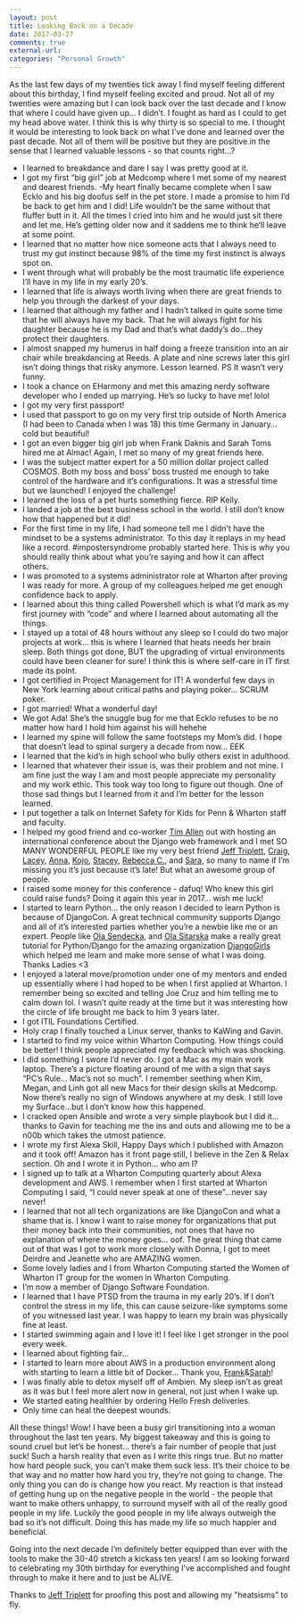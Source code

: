 ```yaml
---
layout: post
title: Looking Back on a Decade
date: 2017-03-27
comments: true
external-url:
categories: "Personal Growth"
---
```


>
As the last few days of my twenties tick away I find myself feeling different about this birthday, I find myself feeling excited and proud. Not all of my twenties were amazing but I can look back over the last decade and I know that where I could have given up… I didn’t. I fought as hard as I could to get my head above water. I think this is why thirty is so special to me. I thought it would be interesting to look back on what I’ve done and learned over the past decade. Not all of them will be positive but they are positive in the sense that I learned valuable lessons - so that counts right…? 

- I learned to breakdance and dare I say I was pretty good at it. 
- I got my first “big girl” job at Medcomp where I met some of my nearest and dearest friends. 
-My heart finally became complete when I saw Ecklo and his big doofus self in the pet store. I made a promise to him I’d be back to get him and I did! Life wouldn’t be the same without that fluffer butt in it. All the times I cried into him and he would just sit there and let me. He’s getting older now and it saddens me to think he’ll leave at some point. 
- I learned that no matter how nice someone acts that I always need to trust my gut instinct because 98% of the time my first instinct is always spot on.
- I went through what will probably be the most traumatic life experience I’ll have in my life in my early 20’s. 
- I learned that life is always worth living when there are great friends to help you through the darkest of your days. 
- I learned that although my father and I hadn’t talked in quite some time that he will always have my back. That he will always fight for his daughter because he is my Dad and that’s what daddy’s do...they protect their daughters. 
- I almost snapped my humerus in half doing a freeze transition into an air chair while breakdancing at Reeds. A plate and nine screws later this girl isn’t doing things that risky anymore. Lesson learned. PS It wasn’t very funny. 
- I took a chance on EHarmony and met this amazing nerdy software developer who I ended up marrying. He’s so lucky to have me! lolol
- I got my very first passport! 
- I used that passport to go on my very first trip outside of North America (I had been to Canada when I was 18) this time Germany in January… cold but beautiful! 
- I got an even bigger big girl job when Frank Daknis and Sarah Toms hired me at Almac! Again, I met so many of my great friends here. 
- I was the subject matter expert for a 50 million dollar project called COSMOS. Both my boss and boss’ boss trusted me enough to take control of the hardware and it’s configurations. It was a stressful time but we launched! I enjoyed the challenge! 
- I learned the loss of a pet hurts something fierce. RIP Kelly. 
- I landed a job at the best business school in the world. I still don’t know how that happened but it did! 
- For the first time in my life, I had someone tell me I didn’t have the mindset to be a systems administrator.  To this day it replays in my head like a record. #impostersyndrome probably started here. This is why you should really think about what you’re saying and how it can affect others. 
- I was promoted to a systems administrator role at Wharton after proving I was ready for more. A group of my colleagues helped me get enough confidence back to apply. 
- I learned about this thing called Powershell which is what I’d mark as my first journey with “code” and where I learned about automating all the things.
- I stayed up a total of 48 hours without any sleep so I could do two major projects at work… this is where I learned that heats needs her brain sleep. Both things got done, BUT the upgrading of virtual environments could have been cleaner for sure! I think this is where self-care in IT first made its point. 
- I got certified in Project Management for IT! A wonderful few days in New York learning about critical paths and playing poker… SCRUM poker.
- I got married! What a wonderful day! 
- We got Ada! She’s the snuggle bug for me that Ecklo refuses to be no matter how hard I hold him against his will hehehe
- I learned my spine will follow the same footsteps my Mom’s did. I hope that doesn’t lead to spinal surgery a decade from now… EEK
- I learned that the kid’s in high school who bully others exist in adulthood. 
- I learned that whatever their issue is, was their problem and not mine. I am fine just the way I am and most people appreciate my personality and my work ethic. This took way too long to figure out though. One of those sad things but I learned from it and I’m better for the lesson learned. 
- I put together a talk on Internet Safety for Kids for Penn & Wharton staff and faculty. 
- I helped my good friend and co-worker <a href="https://twitter.com/FlipperPA">Tim Allen</a> out with hosting an international conference about the Django web framework and I met SO MANY WONDERFUL PEOPLE like my very best friend <a href="https://twitter.com/webology">Jeff Triplett</a>, <a href="https://twitter.com/craigbruce">Craig</a>, <a href="https://twitter.com/laceynwilliams">Lacey</a>, <a href="https://twitter.com/OssAnna16">Anna</a>, <a href="https://twitter.com/Transition">Kojo</a>, <a href="https://twitter.com/shaysler">Stacey</a>, <a href="https://twitter.com/rlconley">Rebecca C.</a>,
and <a href="https://twitter.com/saradgore">Sara</a>, so many to name if I’m missing you it’s just because it’s late! But what an awesome group of people.
- I raised some money for this conference - dafuq! Who knew this girl could raise funds? Doing it again this year in 2017… wish me luck! 
- I started to learn Python… the only reason I decided to learn Python is because of DjangoCon. A great technical community supports Django and all of it’s interested parties whether you’re a newbie like me or an expert. People like <a href="https://twitter.com/asendecka">Ola Sendecka</a>, and <a href="https://twitter.com/olasitarksa">Ola Sitarska</a> make a really great tutorial for Python/Django for the amazing organization <a href="https://twitter.com/djangogirls">DjangoGirls</a> which helped me learn and make more sense of what I was doing. Thanks Ladies <3 
- I enjoyed a lateral move/promotion under one of my mentors and ended up essentially where I had hoped to be when I first applied at Wharton. I remember being so excited and telling Joe Cruz and him telling me to calm down lol. I wasn’t quite ready at the time but it was interesting how the circle of life brought me back to him 3 years later.
- I got ITIL Foundations Certified.
- Holy crap I finally touched a Linux server, thanks to KaWing and Gavin. 
- I started to find my voice within Wharton Computing. How things could be better! I think people appreciated my feedback which was shocking.
- I did something I swore I’d never do. I got a Mac as my main work laptop. There’s a picture floating around of me with a sign that says “PC’s Rule… Mac’s not so much”. I remember seething when Kim, Megan, and Linh got all new Macs for their design skills at Medcomp. Now there’s really no sign of Windows anywhere at my desk. I still love my Surface...but I don’t know how this happened. 
- I cracked open Ansible and wrote a very simple playbook but I did it… thanks to Gavin for teaching me the ins and outs and allowing me to be a n00b which takes the utmost patience. 
- I wrote my first Alexa Skill, Happy Days which I published with Amazon and it took off! Amazon has it front page still, I believe in the Zen & Relax section. Oh and I wrote it in Python… who am I? 
- I signed up to talk at a Wharton Computing quarterly about Alexa development and AWS. I remember when I first started at Wharton Computing I said, “I could never speak at one of these”...never say never!
- I learned that not all tech organizations are like DjangoCon and what a shame that is. I know I want to raise money for organizations that put their money back into their communities, not ones that have no explanation of where the money goes… oof. The great thing that came out of that was I got to work more closely with Donna, I got to meet Deirdre and Jeanette who are AMAZING women. 
- Some lovely ladies and I from Wharton Computing started the Women of Wharton IT group for the women in Wharton Computing. 
- I’m now a member of Django Software Foundation. 
- I learned that I have PTSD from the trauma in my early 20’s. If I don’t control the stress in my life, this can cause seizure-like symptoms some of you witnessed last year. I was happy to learn my brain was physically fine at least. 
- I started swimming again and I love it! I feel like I get stronger in the pool every week. 
- I learned about fighting fair...
- I started to learn more about AWS in a production environment along with starting to learn a little bit of Docker… Thank you, <a href="https://twitter.com/fwiles">Frank</a>&<a href="https://twitter.com/SarahEToms">Sarah</a>!
- I was finally able to detox myself off of Ambien. My sleep isn’t as great as it was but I feel more alert now in general, not just when I wake up. 
- We started eating healthier by ordering Hello Fresh deliveries.
- Only time can heal the deepest wounds.


All these things! Wow! I have been a busy girl transitioning into a woman throughout the last ten years. My biggest takeaway and this is going to sound cruel but let’s be honest… there’s a fair number of people that just suck! Such a harsh reality that even as I write this rings true. But no matter how hard people suck, you can’t make them suck less. It’s their choice to be that way and no matter how hard you try, they’re not going to change. The only thing you can do is change how you react. My reaction is that instead of getting hung up on the negative people in the world - the people that want to make others unhappy, to surround myself with all of the really good people in my life. Luckily the good people in my life always outweigh the bad so it’s not difficult. Doing this has made my life so much happier and beneficial. 

Going into the next decade I’m definitely better equipped than ever with the tools to make the 30-40 stretch a kickass ten years! I am so looking forward to celebrating my 30th birthday for everything I’ve accomplished and fought through to make it here and to just be ALIVE. 

Thanks to <a href="https://twitter.com/webology">Jeff Triplett</a> for proofing this post and allowing my "heatsisms" to fly.

